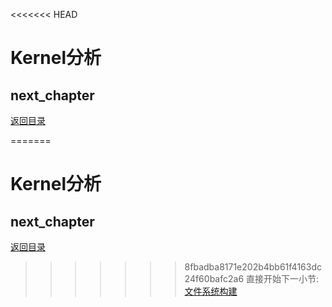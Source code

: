 <<<<<<< HEAD
# Kernel分析


## next_chapter

[返回目录](./SUMMARY.md)

=======
# Kernel分析


## next_chapter

[返回目录](./SUMMARY.md)

>>>>>>> 8fbadba8171e202b4bb61f4163dc24f60bafc2a6
直接开始下一小节: [文件系统构建](./ch02-08.rootfs.md)
